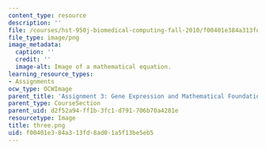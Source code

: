 ```yaml
---
content_type: resource
description: ''
file: /courses/hst-950j-biomedical-computing-fall-2010/f00401e384a313fd8ad01a5f13be5eb5_three.png
file_type: image/png
image_metadata:
  caption: ''
  credit: ''
  image-alt: Image of a mathematical equation.
learning_resource_types:
- Assignments
ocw_type: OCWImage
parent_title: 'Assignment 3: Gene Expression and Mathematical Foundations'
parent_type: CourseSection
parent_uid: d2f52a94-ff1b-3fc1-d791-706b70a4281e
resourcetype: Image
title: three.png
uid: f00401e3-84a3-13fd-8ad0-1a5f13be5eb5
---
```

